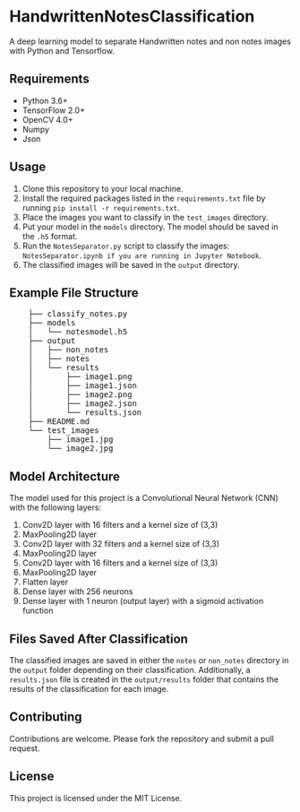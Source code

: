 # HandwrittenNotesClassification
A deep learning model to separate Handwritten notes and non notes images with Python and Tensorflow.


<h2>Requirements</h2>
<ul>
	<li>Python 3.6+</li>
	<li>TensorFlow 2.0+</li>
	<li>OpenCV 4.0+</li>
  <li>Numpy</li>
  <li>Json</li>
</ul>

<h2>Usage</h2>
<ol>
	<li>Clone this repository to your local machine.</li>
	<li>Install the required packages listed in the <code>requirements.txt</code> file by running <code>pip install -r requirements.txt</code>.</li>
	<li>Place the images you want to classify in the <code>test_images</code> directory.</li>
	<li>Put your model in the <code>models</code> directory. The model should be saved in the <code>.h5</code> format.</li>
	<li>Run the <code>NotesSeparator.py</code> script to classify the images: <code>NotesSeparator.ipynb if you are running in Jupyter Notebook</code>.</li>
	<li>The classified images will be saved in the <code>output</code> directory.</li>
</ol>

<h2>Example File Structure</h2>
<pre>
	├── classify_notes.py
	├── models
	│   └── notesmodel.h5
	├── output
	│   ├── non_notes
	│   ├── notes
	│   └── results
	│       ├── image1.png
	│       ├── image1.json
	│       ├── image2.png
	│       ├── image2.json
	│       └── results.json
	├── README.md
	└── test_images
	    ├── image1.jpg
	    └── image2.jpg
</pre>

<h2>Model Architecture</h2>
<p>The model used for this project is a Convolutional Neural Network (CNN) with the following layers:</p>
<ol>
	<li>Conv2D layer with 16 filters and a kernel size of (3,3)</li>
	<li>MaxPooling2D layer</li>
	<li>Conv2D layer with 32 filters and a kernel size of (3,3)</li>
	<li>MaxPooling2D layer</li>
	<li>Conv2D layer with 16 filters and a kernel size of (3,3)</li>
	<li>MaxPooling2D layer</li>
	<li>Flatten layer</li>
	<li>Dense layer with 256 neurons</li>
	<li>Dense layer with 1 neuron (output layer) with a sigmoid activation function</li>
</ol>

<h2>Files Saved After Classification</h2>
<p>The classified images are saved in either the <code>notes</code> or <code>non_notes</code> directory in the <code>output</code> folder depending on their classification. Additionally, a <code>results.json</code> file is created in the <code>output/results</code> folder that contains the results of the classification for each image.</p>

<h2>Contributing</h2>
<p>Contributions are welcome. Please fork the repository and submit a pull request.</p>

<h2>License</h2>
<p>This project is licensed under the MIT License.</p>


